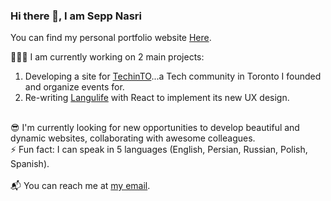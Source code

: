 ### Hi there 👋, I am Sepp Nasri


<!--START_SECTION:waka-->
<!--END_SECTION:waka-->
 
 You can find my personal portfolio website <a href="https://seppnasri.com/">Here</a>.

 👨🏻‍💻 I am currently working on 2 main projects:
<br>
  1. Developing a site for <a href="https://www.meetup.com/techinto/">TechinTO</a>...a Tech community in Toronto I founded and organize events for.<br> 
  2. Re-writing <a href="https://langulife.com">Langulife</a> with React to implement its new UX design.
<br>
 😎 I'm currently looking for new opportunities to develop beautiful and dynamic websites, collaborating with awesome colleagues. 
 <br>
 ⚡  Fun fact: I can speak in 5 languages (English, Persian, Russian, Polish, Spanish).
<br>
<br>
 📬 You can reach me at <a href="mailto:seppnasri@gmail.com">my email</a>.

<!--
**seppn/seppn** is a ✨ _special_ ✨ repository because its `README.md` (this file) appears on your GitHub profile.


Here are some ideas to get you started:

- 🔭 I’m currently working on ...
- 🌱 I’m currently learning ...
- 👯 I’m looking to collaborate on ...
- 🤔 I’m looking for help with ...
- 💬 Ask me about ...
- 📫 How to reach me: ...
- 😄 Pronouns: ...
- ⚡ Fun fact: ...
-->

